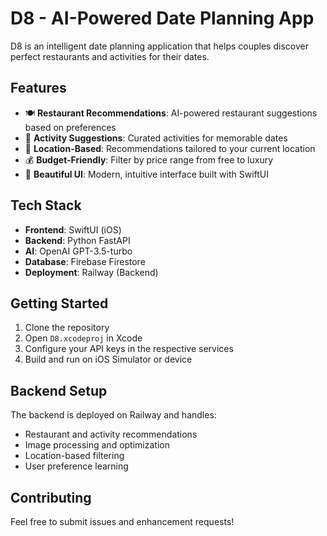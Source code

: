 # D8 - AI-Powered Date Planning App

D8 is an intelligent date planning application that helps couples discover perfect restaurants and activities for their dates.

## Features

- 🍽️ **Restaurant Recommendations**: AI-powered restaurant suggestions based on preferences
- 🎯 **Activity Suggestions**: Curated activities for memorable dates  
- 📍 **Location-Based**: Recommendations tailored to your current location
- 💰 **Budget-Friendly**: Filter by price range from free to luxury
- 🎨 **Beautiful UI**: Modern, intuitive interface built with SwiftUI

## Tech Stack

- **Frontend**: SwiftUI (iOS)
- **Backend**: Python FastAPI
- **AI**: OpenAI GPT-3.5-turbo
- **Database**: Firebase Firestore
- **Deployment**: Railway (Backend)

## Getting Started

1. Clone the repository
2. Open `D8.xcodeproj` in Xcode
3. Configure your API keys in the respective services
4. Build and run on iOS Simulator or device

## Backend Setup

The backend is deployed on Railway and handles:
- Restaurant and activity recommendations
- Image processing and optimization
- Location-based filtering
- User preference learning

## Contributing

Feel free to submit issues and enhancement requests!